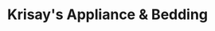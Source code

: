 ---
title: "Krisay's Appliance & Bedding"
url: /johnstown/krisays-appliance-and-bedding/
shop: appliance
---